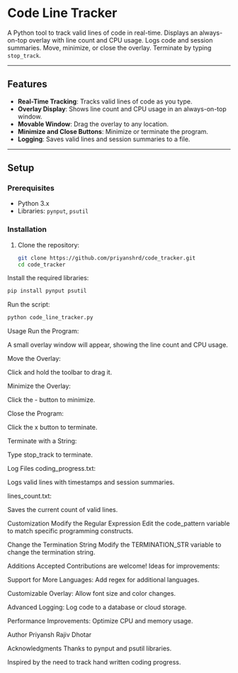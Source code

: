 # Code Line Tracker

A Python tool to track valid lines of code in real-time. Displays an always-on-top overlay with line count and CPU usage. Logs code and session summaries. Move, minimize, or close the overlay. Terminate by typing `stop_track`.

---

## Features

- **Real-Time Tracking**: Tracks valid lines of code as you type.
- **Overlay Display**: Shows line count and CPU usage in an always-on-top window.
- **Movable Window**: Drag the overlay to any location.
- **Minimize and Close Buttons**: Minimize or terminate the program.
- **Logging**: Saves valid lines and session summaries to a file.

---

## Setup

### Prerequisites

- Python 3.x
- Libraries: `pynput`, `psutil`

### Installation

1. Clone the repository:
   ```bash
   git clone https://github.com/priyanshrd/code_tracker.git
   cd code_tracker
   ```
Install the required libraries:

```bash
pip install pynput psutil
```
Run the script:

```bash
python code_line_tracker.py
```
Usage
Run the Program:

A small overlay window will appear, showing the line count and CPU usage.

Move the Overlay:

Click and hold the toolbar to drag it.

Minimize the Overlay:

Click the - button to minimize.

Close the Program:

Click the x button to terminate.

Terminate with a String:

Type stop_track to terminate.

Log Files
coding_progress.txt:

Logs valid lines with timestamps and session summaries.

lines_count.txt:

Saves the current count of valid lines.

Customization
Modify the Regular Expression
Edit the code_pattern variable to match specific programming constructs.

Change the Termination String
Modify the TERMINATION_STR variable to change the termination string.

Additions Accepted
Contributions are welcome! Ideas for improvements:

Support for More Languages: Add regex for additional languages.

Customizable Overlay: Allow font size and color changes.

Advanced Logging: Log code to a database or cloud storage.

Performance Improvements: Optimize CPU and memory usage.

Author
Priyansh Rajiv Dhotar

Acknowledgments
Thanks to pynput and psutil libraries.

Inspired by the need to track hand written coding progress.


